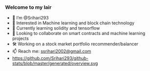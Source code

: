 ### Welcome to my lair

- 👋 I’m @Srihari293
- 👀 Interested in Machine learning and block chain technology 
- 🌱 Currently learning solidity and tensorflow 
- 💞️ Looking to collaborate on smart contracts and machine learning projects 
- 🛠️ Working on a stock market portfolio recommender/balancer
- 📫 Reach me: ssrihari2002@gmail.com
- https://github.com/Srihari293/github-stats/blob/master/generated/overview.svg


<!---
Srihari293/Srihari293 is a ✨ special ✨ repository because its `README.md` (this file) appears on your GitHub profile.
You can click the Preview link to take a look at your changes.
--->
